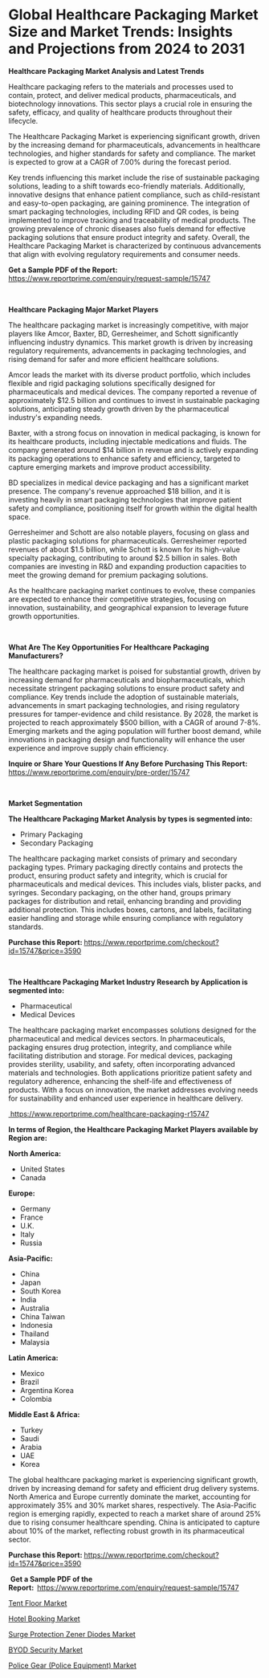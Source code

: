 <p><h1>Global Healthcare Packaging Market Size and Market Trends: Insights and Projections from 2024 to 2031</h1></p><p><strong>Healthcare Packaging Market Analysis and Latest Trends</strong></p>
<p><p>Healthcare packaging refers to the materials and processes used to contain, protect, and deliver medical products, pharmaceuticals, and biotechnology innovations. This sector plays a crucial role in ensuring the safety, efficacy, and quality of healthcare products throughout their lifecycle. </p><p>The Healthcare Packaging Market is experiencing significant growth, driven by the increasing demand for pharmaceuticals, advancements in healthcare technologies, and higher standards for safety and compliance. The market is expected to grow at a CAGR of 7.00% during the forecast period. </p><p>Key trends influencing this market include the rise of sustainable packaging solutions, leading to a shift towards eco-friendly materials. Additionally, innovative designs that enhance patient compliance, such as child-resistant and easy-to-open packaging, are gaining prominence. The integration of smart packaging technologies, including RFID and QR codes, is being implemented to improve tracking and traceability of medical products. The growing prevalence of chronic diseases also fuels demand for effective packaging solutions that ensure product integrity and safety. Overall, the Healthcare Packaging Market is characterized by continuous advancements that align with evolving regulatory requirements and consumer needs.</p></p>
<p><strong>Get a Sample PDF of the Report:&nbsp;</strong> <a href="https://www.reportprime.com/enquiry/request-sample/15747?utm_campaign=3&utm_medium=2&utm_source=Github&utm_content=ia&utm_term=30112024&utm_id=healthcare-packaging">https://www.reportprime.com/enquiry/request-sample/15747</a></p>
<p>&nbsp;</p>
<p><strong>Healthcare Packaging Major Market Players</strong></p>
<p><p>The healthcare packaging market is increasingly competitive, with major players like Amcor, Baxter, BD, Gerresheimer, and Schott significantly influencing industry dynamics. This market growth is driven by increasing regulatory requirements, advancements in packaging technologies, and rising demand for safer and more efficient healthcare solutions.</p><p>Amcor leads the market with its diverse product portfolio, which includes flexible and rigid packaging solutions specifically designed for pharmaceuticals and medical devices. The company reported a revenue of approximately $12.5 billion and continues to invest in sustainable packaging solutions, anticipating steady growth driven by the pharmaceutical industry's expanding needs.</p><p>Baxter, with a strong focus on innovation in medical packaging, is known for its healthcare products, including injectable medications and fluids. The company generated around $14 billion in revenue and is actively expanding its packaging operations to enhance safety and efficiency, targeted to capture emerging markets and improve product accessibility.</p><p>BD specializes in medical device packaging and has a significant market presence. The company's revenue approached $18 billion, and it is investing heavily in smart packaging technologies that improve patient safety and compliance, positioning itself for growth within the digital health space.</p><p>Gerresheimer and Schott are also notable players, focusing on glass and plastic packaging solutions for pharmaceuticals. Gerresheimer reported revenues of about $1.5 billion, while Schott is known for its high-value specialty packaging, contributing to around $2.5 billion in sales. Both companies are investing in R&D and expanding production capacities to meet the growing demand for premium packaging solutions.</p><p>As the healthcare packaging market continues to evolve, these companies are expected to enhance their competitive strategies, focusing on innovation, sustainability, and geographical expansion to leverage future growth opportunities.</p></p>
<p>&nbsp;</p>
<p><strong>What Are The Key Opportunities For Healthcare Packaging Manufacturers?</strong></p>
<p><p>The healthcare packaging market is poised for substantial growth, driven by increasing demand for pharmaceuticals and biopharmaceuticals, which necessitate stringent packaging solutions to ensure product safety and compliance. Key trends include the adoption of sustainable materials, advancements in smart packaging technologies, and rising regulatory pressures for tamper-evidence and child resistance. By 2028, the market is projected to reach approximately $500 billion, with a CAGR of around 7-8%. Emerging markets and the aging population will further boost demand, while innovations in packaging design and functionality will enhance the user experience and improve supply chain efficiency.</p></p>
<p><strong>Inquire or Share Your Questions If Any Before Purchasing This Report:</strong> <a href="https://www.reportprime.com/enquiry/pre-order/15747?utm_campaign=3&utm_medium=2&utm_source=Github&utm_content=ia&utm_term=30112024&utm_id=healthcare-packaging">https://www.reportprime.com/enquiry/pre-order/15747</a></p>
<p>&nbsp;</p>
<p><strong>Market Segmentation</strong></p>
<p><strong>The Healthcare Packaging Market Analysis by types is segmented into:</strong></p>
<p><ul><li>Primary Packaging</li><li>Secondary Packaging</li></ul></p>
<p><p>The healthcare packaging market consists of primary and secondary packaging types. Primary packaging directly contains and protects the product, ensuring product safety and integrity, which is crucial for pharmaceuticals and medical devices. This includes vials, blister packs, and syringes. Secondary packaging, on the other hand, groups primary packages for distribution and retail, enhancing branding and providing additional protection. This includes boxes, cartons, and labels, facilitating easier handling and storage while ensuring compliance with regulatory standards.</p></p>
<p><strong>Purchase this Report:&nbsp;</strong><a href="https://www.reportprime.com/checkout?id=15747&price=3590&utm_campaign=3&utm_medium=2&utm_source=Github&utm_content=ia&utm_term=30112024&utm_id=healthcare-packaging">https://www.reportprime.com/checkout?id=15747&price=3590</a></p>
<p>&nbsp;</p>
<p><strong>The Healthcare Packaging Market Industry Research by Application is segmented into:</strong></p>
<p><ul><li>Pharmaceutical</li><li>Medical Devices</li></ul></p>
<p><p>The healthcare packaging market encompasses solutions designed for the pharmaceutical and medical devices sectors. In pharmaceuticals, packaging ensures drug protection, integrity, and compliance while facilitating distribution and storage. For medical devices, packaging provides sterility, usability, and safety, often incorporating advanced materials and technologies. Both applications prioritize patient safety and regulatory adherence, enhancing the shelf-life and effectiveness of products. With a focus on innovation, the market addresses evolving needs for sustainability and enhanced user experience in healthcare delivery.</p></p>
<p><a href="https://www.reportprime.com/healthcare-packaging-r15747?utm_campaign=3&utm_medium=2&utm_source=Github&utm_content=ia&utm_term=30112024&utm_id=healthcare-packaging">&nbsp;https://www.reportprime.com/healthcare-packaging-r15747</a></p>
<p><strong>In terms of Region, the Healthcare Packaging Market Players available by Region are:</strong></p>
<p>
    <p> <strong> North America: </strong>
        <ul>
            <li>United States</li>
            <li>Canada</li>
        </ul>
        </p> 
    <p> <strong> Europe: </strong>
        <ul>
            <li>Germany</li>
            <li>France</li>
            <li>U.K.</li>
            <li>Italy</li>
            <li>Russia</li>
        </ul>
        </p> 
    <p> <strong> Asia-Pacific: </strong>
        <ul>
            <li>China</li>
            <li>Japan</li>
            <li>South Korea</li>
            <li>India</li>
            <li>Australia</li>
            <li>China Taiwan</li>
            <li>Indonesia</li>
            <li>Thailand</li>
            <li>Malaysia</li>
        </ul>
        </p> 
    <p> <strong> Latin America: </strong>
        <ul>
            <li>Mexico</li>
            <li>Brazil</li>
            <li>Argentina Korea</li>
            <li>Colombia</li>
        </ul>
        </p> 
    <p> <strong> Middle East & Africa: </strong>
        <ul>
            <li>Turkey</li>
            <li>Saudi</li>
            <li>Arabia</li>
            <li>UAE</li>
            <li>Korea</li>
        </ul>
    </p>
    </p>
<p><p>The global healthcare packaging market is experiencing significant growth, driven by increasing demand for safety and efficient drug delivery systems. North America and Europe currently dominate the market, accounting for approximately 35% and 30% market shares, respectively. The Asia-Pacific region is emerging rapidly, expected to reach a market share of around 25% due to rising consumer healthcare spending. China is anticipated to capture about 10% of the market, reflecting robust growth in its pharmaceutical sector.</p></p>
<p><strong>Purchase this Report: </strong><a href="https://www.reportprime.com/checkout?id=15747&price=3590&utm_campaign=3&utm_medium=2&utm_source=Github&utm_content=ia&utm_term=30112024&utm_id=healthcare-packaging">https://www.reportprime.com/checkout?id=15747&price=3590</a></p>
<p>&nbsp;<strong>Get a Sample PDF of the Report:&nbsp;&nbsp;</strong><a href="https://www.reportprime.com/enquiry/request-sample/15747?utm_campaign=3&utm_medium=2&utm_source=Github&utm_content=ia&utm_term=30112024&utm_id=healthcare-packaging">https://www.reportprime.com/enquiry/request-sample/15747</a></p>
<p><strong></strong></p>
<p><p><a href="https://www.linkedin.com/pulse/global-tent-floor-market-opportunities-forecast-period-from-2024-km09f?utm_campaign=3&utm_medium=2&utm_source=Github&utm_content=ia&utm_term=30112024&utm_id=healthcare-packaging">Tent Floor Market</a></p><p><a href="https://www.linkedin.com/pulse/projected-112-cagr-hotel-booking-market-2024-2031-trend-analysis-8cxcf?utm_campaign=3&utm_medium=2&utm_source=Github&utm_content=ia&utm_term=30112024&utm_id=healthcare-packaging">Hotel Booking Market</a></p><p><a href="https://issuu.com/reportprime-2/docs/surge-protection-zener-diodes-market-size-2030.ppt?utm_campaign=3&utm_medium=2&utm_source=Github&utm_content=ia&utm_term=30112024&utm_id=healthcare-packaging">Surge Protection Zener Diodes Market</a></p><p><a href="https://github.com/nathandecarvalho/Market-Research-Report-List-5/blob/main/byod-security-market.md?utm_campaign=3&utm_medium=2&utm_source=Github&utm_content=ia&utm_term=30112024&utm_id=healthcare-packaging">BYOD Security Market</a></p><p><a href="https://issuu.com/reportprime-2/docs/police-gear-police-equipment-market-size-2030.pptx?utm_campaign=3&utm_medium=2&utm_source=Github&utm_content=ia&utm_term=30112024&utm_id=healthcare-packaging">Police Gear (Police Equipment) Market</a></p></p>